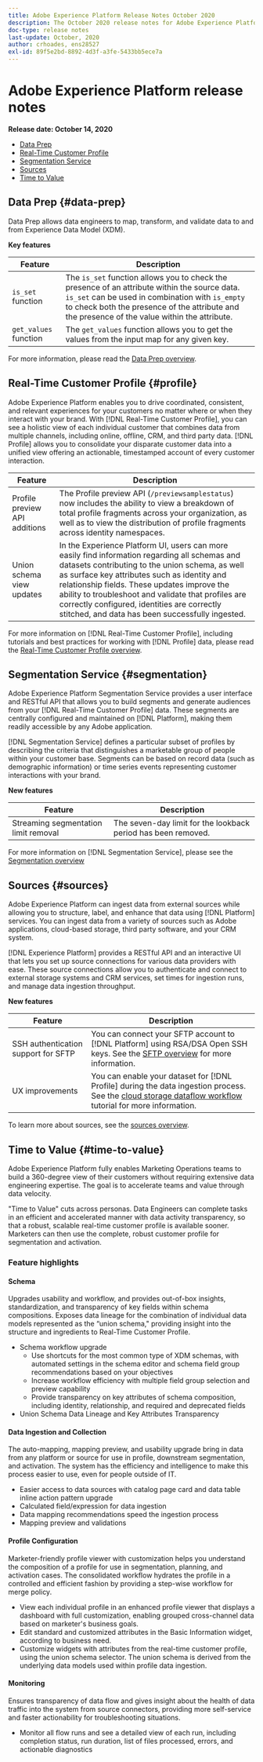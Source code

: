 ```yaml
---
title: Adobe Experience Platform Release Notes October 2020
description: The October 2020 release notes for Adobe Experience Platform.
doc-type: release notes
last-update: October, 2020
author: crhoades, ens28527
exl-id: 89f5e2bd-8892-4d3f-a3fe-5433bb5ece7a
---
```

# Adobe Experience Platform release notes 

**Release date: October 14, 2020**

- [Data Prep](#data-prep)
- [Real-Time Customer Profile](#profile)
- [Segmentation Service](#segmentation)
- [Sources](#sources)
- [Time to Value](#time-to-value)

## Data Prep {#data-prep}

Data Prep allows data engineers to map, transform, and validate data to and from Experience Data Model (XDM).

**Key features**

| Feature | Description |
| ------- | ----------- |
| `is_set` function | The `is_set` function allows you to check the presence of an attribute within the source data. `is_set` can be used in combination with `is_empty` to check both the presence of the attribute and the presence of the value within the attribute. |
| `get_values` function | The `get_values` function allows you to get the values from the input map for any given key. |

For more information, please read the [Data Prep overview](../../data-prep/home.md).

## Real-Time Customer Profile {#profile}

Adobe Experience Platform enables you to drive coordinated, consistent, and relevant experiences for your customers no matter where or when they interact with your brand. With [!DNL Real-Time Customer Profile], you can see a holistic view of each individual customer that combines data from multiple channels, including online, offline, CRM, and third party data. [!DNL Profile] allows you to consolidate your disparate customer data into a unified view offering an actionable, timestamped account of every customer interaction.

| Feature | Description |
| ------- | ----------- |
| Profile preview API additions | The Profile preview API (`/previewsamplestatus`) now includes the ability to view a breakdown of total profile fragments across your organization, as well as to view the distribution of profile fragments across identity namespaces. |
| Union schema view updates | In the Experience Platform UI, users can more easily find information regarding all schemas and datasets contributing to the union schema, as well as surface key attributes such as identity and relationship fields. These updates improve the ability to troubleshoot and validate that profiles are correctly configured, identities are correctly stitched, and data has been successfully ingested. |

For more information on [!DNL Real-Time Customer Profile], including tutorials and best practices for working with [!DNL Profile] data, please read the [Real-Time Customer Profile overview](../../profile/home.md).

## Segmentation Service {#segmentation}

Adobe Experience Platform Segmentation Service provides a user interface and RESTful API that allows you to build segments and generate audiences from your [!DNL Real-Time Customer Profile] data. These segments are centrally configured and maintained on [!DNL Platform], making them readily accessible by any Adobe application.

[!DNL Segmentation Service] defines a particular subset of profiles by describing the criteria that distinguishes a marketable group of people within your customer base. Segments can be based on record data (such as demographic information) or time series events representing customer interactions with your brand.

**New features**

| Feature | Description |
| ------- | ----------- |
| Streaming segmentation limit removal | The seven-day limit for the lookback period has been removed. |

For more information on [!DNL Segmentation Service], please see the [Segmentation overview](../../segmentation/home.md)

## Sources {#sources}

Adobe Experience Platform can ingest data from external sources while allowing you to structure, label, and enhance that data using [!DNL Platform] services. You can ingest data from a variety of sources such as Adobe applications, cloud-based storage, third party software, and your CRM system.

[!DNL Experience Platform] provides a RESTful API and an interactive UI that lets you set up source connections for various data providers with ease. These source connections allow you to authenticate and connect to external storage systems and CRM services, set times for ingestion runs, and manage data ingestion throughput.

**New features**

| Feature | Description |
| ------- | ----------- |
| SSH authentication support for SFTP | You can connect your SFTP account to [!DNL Platform] using RSA/DSA Open SSH keys. See the [SFTP overview](../../sources/connectors/cloud-storage/sftp.md) for more information. |
| UX improvements  | You can enable your dataset for [!DNL Profile] during the data ingestion process. See the [cloud storage dataflow workflow](../../sources/tutorials/ui/dataflow/batch/cloud-storage.md) tutorial for more information. |

To learn more about sources, see the [sources overview](../../sources/home.md).

## Time to Value {#time-to-value}

Adobe Experience Platform fully enables Marketing Operations teams to build a 360-degree view of their customers without requiring extensive data engineering expertise. The goal is to accelerate teams and value through data velocity.  

"Time to Value" cuts across personas. Data Engineers can complete tasks in an efficient and accelerated manner with data activity transparency, so that a robust, scalable real-time customer profile is available sooner. Marketers can then use the complete, robust customer profile for segmentation and activation.

### Feature highlights

#### Schema

Upgrades usability and workflow, and provides out-of-box insights, standardization, and transparency of key fields within schema compositions. Exposes data lineage for the combination of individual data models represented as the “union schema," providing insight into the structure and ingredients to Real-Time Customer Profile.

- Schema workflow upgrade
    - Use shortcuts for the most common type of XDM schemas, with automated settings in the schema editor and schema field group recommendations based on your objectives  
    - Increase workflow efficiency with multiple field group selection and preview capability 
    - Provide transparency on key attributes of schema composition, including identity, relationship, and required and deprecated fields 
- Union Schema Data Lineage and Key Attributes Transparency 

#### Data Ingestion and Collection

The auto-mapping, mapping preview, and usability upgrade bring in data from any platform or source for use in profile, downstream segmentation, and activation. The system has the efficiency and intelligence to make this process easier to use, even for people outside of IT.

- Easier access to data sources with catalog page card and data table inline action pattern upgrade 
- Calculated field/expression for data ingestion 
- Data mapping recommendations speed the ingestion process 
- Mapping preview and validations 

#### Profile Configuration

Marketer-friendly profile viewer with customization helps you understand the composition of a profile for use in segmentation, planning, and activation cases. The consolidated workflow hydrates the profile in a controlled and efficient fashion by providing a step-wise workflow for merge policy.

- View each individual profile in an enhanced profile viewer that displays a dashboard with full customization, enabling grouped cross-channel data based on marketer's business goals. 
- Edit standard and customized attributes in the Basic Information widget, according to business need. 
- Customize widgets with attributes from the real-time customer profile, using the union schema selector. The union schema is derived from the underlying data models used within profile data ingestion.
 

#### Monitoring

Ensures transparency of data flow and gives insight about the health of data traffic into the system from source connectors, providing more self-service and faster actionability for troubleshooting situations. 

- Monitor all flow runs and see a detailed view of each run, including completion status, run duration, list of files processed, errors, and actionable diagnostics
